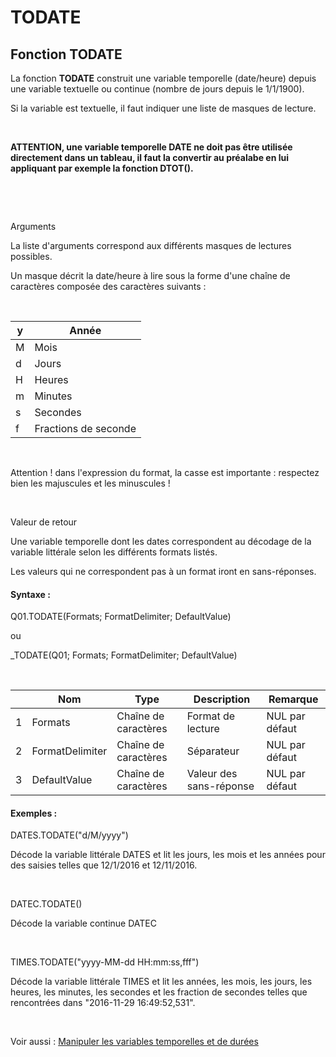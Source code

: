 # TODATE

## Fonction TODATE

La fonction **TODATE** construit une variable temporelle (date/heure) depuis une variable textuelle ou continue (nombre de jours depuis le 1/1/1900).

Si la variable est textuelle, il faut indiquer une liste de masques de lecture.

&nbsp;

**ATTENTION, une variable temporelle DATE ne doit pas être utilisée directement dans un tableau, il faut la convertir au préalabe en lui appliquant par exemple la fonction DTOT().**

&nbsp;

&nbsp;

Arguments&nbsp;

La liste d'arguments correspond aux différents masques de lectures possibles.

Un masque décrit la date/heure à lire sous la forme d'une chaîne de caractères composée des caractères suivants :

&nbsp;

| y | Année |
| --- | --- |
| M | Mois |
| d | Jours |
| H | Heures |
| m | Minutes |
| s | Secondes |
| f | Fractions de seconde |


&nbsp;

Attention \! dans l'expression du format, la casse est importante : respectez bien les majuscules et les minuscules \!

&nbsp;

Valeur de retour

Une variable temporelle dont les dates correspondent au décodage de la variable littérale selon les différents formats listés.

Les valeurs qui ne correspondent pas à un format iront en sans-réponses.

#### Syntaxe :&nbsp;

Q01.TODATE(Formats; FormatDelimiter; DefaultValue)

ou

\_TODATE(Q01; Formats; FormatDelimiter; DefaultValue)

&nbsp;

| &nbsp; | **Nom** |**Type**|**Description**|**Remarque** |
| --- | --- | --- | --- | --- |
| &#49; | Formats | Chaîne de caractères | Format de lecture | NUL par défaut |
| &#50; | FormatDelimiter | Chaîne de caractères | Séparateur | NUL par défaut |
| &#51; | DefaultValue | Chaîne de caractères | Valeur des sans-réponse | NUL par défaut |


#### Exemples :

DATES.TODATE("d/M/yyyy")

Décode la variable littérale DATES et lit les jours, les mois et les années pour des saisies telles que 12/1/2016 et 12/11/2016.

&nbsp;

DATEC.TODATE()

Décode la variable continue DATEC&nbsp;

&nbsp;

TIMES.TODATE("yyyy-MM-dd HH:mm:ss,fff")

Décode la variable littérale TIMES et lit les années, les mois, les jours, les heures, les minutes, les secondes et les fraction de secondes telles que rencontrées dans "2016-11-29 16:49:52,531".

&nbsp;

Voir aussi : [Manipuler les variables temporelles et de durées](<Manipulerlesvariablestemporelle1.md>)